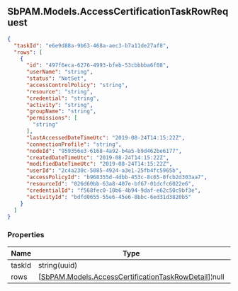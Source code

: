 
<h2 id="tocS_SbPAM.Models.AccessCertificationTaskRowRequest">SbPAM.Models.AccessCertificationTaskRowRequest</h2>

<a id="schemasbpam.models.accesscertificationtaskrowrequest"></a>
<a id="schema_SbPAM.Models.AccessCertificationTaskRowRequest"></a>
<a id="tocSsbpam.models.accesscertificationtaskrowrequest"></a>
<a id="tocssbpam.models.accesscertificationtaskrowrequest"></a>

```json
{
  "taskId": "e6e9d88a-9b63-468a-aec3-b7a11de27af8",
  "rows": [
    {
      "id": "497f6eca-6276-4993-bfeb-53cbbbba6f08",
      "userName": "string",
      "status": "NotSet",
      "accessControlPolicy": "string",
      "resource": "string",
      "credential": "string",
      "activity": "string",
      "groupName": "string",
      "permissions": [
        "string"
      ],
      "lastAccessedDateTimeUtc": "2019-08-24T14:15:22Z",
      "connectionProfile": "string",
      "nodeId": "959356e3-6168-4a92-b4a5-b9d462be6177",
      "createdDateTimeUtc": "2019-08-24T14:15:22Z",
      "modifiedDateTimeUtc": "2019-08-24T14:15:22Z",
      "userId": "2c4a230c-5085-4924-a3e1-25fb4fc5965b",
      "accessPolicyId": "b968355d-4dbb-453c-8c65-8fcb2d303aa7",
      "resourceId": "026d60bb-63a8-407e-bf67-01dcfc6022e6",
      "credentialId": "f568fec0-10b6-4b94-9daf-e62c50c9bf3e",
      "activityId": "bdfd0655-55e6-45e6-8bbc-6ed31d3820b5"
    }
  ]
}

```

### Properties

|Name|Type|Required|Restrictions|Description|
|---|---|---|---|---|
|taskId|string(uuid)|false|none|none|
|rows|[[SbPAM.Models.AccessCertificationTaskRowDetail](../Models/sbpam.models.accesscertificationtaskrowdetail.md)]¦null|false|none|none|


